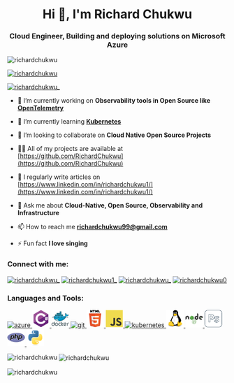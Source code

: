 <h1 align="center">Hi 👋, I'm Richard Chukwu</h1>
<h3 align="center">Cloud Engineer, Building and deploying solutions on Microsoft Azure</h3>

<p align="left"> <img src="https://komarev.com/ghpvc/?username=richardchukwu&label=Profile%20views&color=0e75b6&style=flat" alt="richardchukwu" /> </p>

<p align="left"> <a href="https://github.com/ryo-ma/github-profile-trophy"><img src="https://github-profile-trophy.vercel.app/?username=richardchukwu" alt="richardchukwu" /></a> </p>

<p align="left"> <a href="https://twitter.com/richardchukwu_" target="blank"><img src="https://img.shields.io/twitter/follow/richardchukwu_?logo=twitter&style=for-the-badge" alt="richardchukwu_" /></a> </p>

- 🔭 I’m currently working on **Observability tools in Open Source like [OpenTelemetry](https://github.com/open-telemetry)**

- 🌱 I’m currently learning **[Kubernetes](https://github.com/kubernetes)**

- 👯 I’m looking to collaborate on **Cloud Native Open Source Projects**

- 👨‍💻 All of my projects are available at [https://github.com/RichardChukwu](https://github.com/RichardChukwu)

- 📝 I regularly write articles on [https://www.linkedin.com/in/richardchukwu1/](https://www.linkedin.com/in/richardchukwu1/)

- 💬 Ask me about **Cloud-Native, Open Source, Observability and Infrastructure**

- 📫 How to reach me **richardchukwu99@gmail.com**

- ⚡ Fun fact **I love singing**

<h3 align="left">Connect with me:</h3>
<p align="left">
<a href="https://twitter.com/richardchukwu_" target="blank"><img align="center" src="https://raw.githubusercontent.com/rahuldkjain/github-profile-readme-generator/master/src/images/icons/Social/twitter.svg" alt="richardchukwu_" height="30" width="40" /></a>
<a href="https://www.linkedin.com/in/richardchukwu1/" target="blank"><img align="center" src="https://raw.githubusercontent.com/rahuldkjain/github-profile-readme-generator/master/src/images/icons/Social/linked-in-alt.svg" alt="richardchukwu1_" height="30" width="40" /></a>
<a href="https://instagram.com/richardchukwu_" target="blank"><img align="center" src="https://raw.githubusercontent.com/rahuldkjain/github-profile-readme-generator/master/src/images/icons/Social/instagram.svg" alt="richardchukwu_" height="30" width="40" /></a>
<a href="https://www.youtube.com/@richardchukwu0" target="blank"><img align="center" src="https://raw.githubusercontent.com/rahuldkjain/github-profile-readme-generator/master/src/images/icons/Social/youtube.svg" alt="richardchukwu0" height="30" width="40" /></a>
</p>

<h3 align="left">Languages and Tools:</h3>
<p align="left"> <a href="https://azure.microsoft.com/en-in/" target="_blank" rel="noreferrer"> <img src="https://www.vectorlogo.zone/logos/microsoft_azure/microsoft_azure-icon.svg" alt="azure" width="40" height="40"/> </a> <a href="https://www.w3schools.com/cs/" target="_blank" rel="noreferrer"> <img src="https://raw.githubusercontent.com/devicons/devicon/master/icons/csharp/csharp-original.svg" alt="csharp" width="40" height="40"/> </a> <a href="https://www.docker.com/" target="_blank" rel="noreferrer"> <img src="https://raw.githubusercontent.com/devicons/devicon/master/icons/docker/docker-original-wordmark.svg" alt="docker" width="40" height="40"/> </a> <a href="https://git-scm.com/" target="_blank" rel="noreferrer"> <img src="https://www.vectorlogo.zone/logos/git-scm/git-scm-icon.svg" alt="git" width="40" height="40"/> </a> <a href="https://www.w3.org/html/" target="_blank" rel="noreferrer"> <img src="https://raw.githubusercontent.com/devicons/devicon/master/icons/html5/html5-original-wordmark.svg" alt="html5" width="40" height="40"/> </a> <a href="https://developer.mozilla.org/en-US/docs/Web/JavaScript" target="_blank" rel="noreferrer"> <img src="https://raw.githubusercontent.com/devicons/devicon/master/icons/javascript/javascript-original.svg" alt="javascript" width="40" height="40"/> </a> <a href="https://kubernetes.io" target="_blank" rel="noreferrer"> <img src="https://www.vectorlogo.zone/logos/kubernetes/kubernetes-icon.svg" alt="kubernetes" width="40" height="40"/> </a> <a href="https://www.linux.org/" target="_blank" rel="noreferrer"> <img src="https://raw.githubusercontent.com/devicons/devicon/master/icons/linux/linux-original.svg" alt="linux" width="40" height="40"/> </a> <a href="https://nodejs.org" target="_blank" rel="noreferrer"> <img src="https://raw.githubusercontent.com/devicons/devicon/master/icons/nodejs/nodejs-original-wordmark.svg" alt="nodejs" width="40" height="40"/> </a> <a href="https://www.photoshop.com/en" target="_blank" rel="noreferrer"> <img src="https://raw.githubusercontent.com/devicons/devicon/master/icons/photoshop/photoshop-line.svg" alt="photoshop" width="40" height="40"/> </a> <a href="https://www.php.net" target="_blank" rel="noreferrer"> <img src="https://raw.githubusercontent.com/devicons/devicon/master/icons/php/php-original.svg" alt="php" width="40" height="40"/> </a> <a href="https://www.python.org" target="_blank" rel="noreferrer"> <img src="https://raw.githubusercontent.com/devicons/devicon/master/icons/python/python-original.svg" alt="python" width="40" height="40"/> </a> </p>

<p><img align="left" src="https://github-readme-stats.vercel.app/api/top-langs?username=richardchukwu&show_icons=true&locale=en&layout=compact" alt="richardchukwu" /></p>

<p>&nbsp;<img align="center" src="https://github-readme-stats.vercel.app/api?username=richardchukwu&show_icons=true&locale=en" alt="richardchukwu" /></p>

<p><img align="center" src="https://github-readme-streak-stats.herokuapp.com/?user=richardchukwu&" alt="richardchukwu" /></p>
